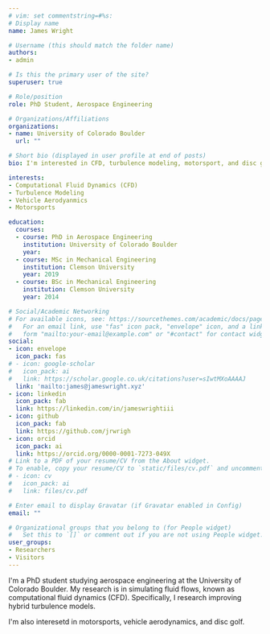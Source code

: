 ```yaml
---
# vim: set commentstring=#%s:
# Display name
name: James Wright

# Username (this should match the folder name)
authors:
- admin

# Is this the primary user of the site?
superuser: true

# Role/position
role: PhD Student, Aerospace Engineering 

# Organizations/Affiliations
organizations:
- name: University of Colorado Boulder
  url: ""

# Short bio (displayed in user profile at end of posts)
bio: I'm interested in CFD, turbulence modeling, motorsport, and disc golf.

interests:
- Computational Fluid Dynamics (CFD)
- Turbulence Modeling
- Vehicle Aerodyanmics
- Motorsports

education:
  courses:
  - course: PhD in Aerospace Engineering
    institution: University of Colorado Boulder
    year: 
  - course: MSc in Mechanical Engineering
    institution: Clemson University
    year: 2019
  - course: BSc in Mechanical Engineering
    institution: Clemson University
    year: 2014

# Social/Academic Networking
# For available icons, see: https://sourcethemes.com/academic/docs/page-builder/#icons
#   For an email link, use "fas" icon pack, "envelope" icon, and a link in the
#   form "mailto:your-email@example.com" or "#contact" for contact widget.
social:
- icon: envelope
  icon_pack: fas
# - icon: google-scholar
#   icon_pack: ai
#   link: https://scholar.google.co.uk/citations?user=sIwtMXoAAAAJ
  link: 'mailto:james@jameswright.xyz'  
- icon: linkedin
  icon_pack: fab
  link: https://linkedin.com/in/jameswrightiii
- icon: github
  icon_pack: fab
  link: https://github.com/jrwrigh
- icon: orcid
  icon_pack: ai
  link: https://orcid.org/0000-0001-7273-049X
# Link to a PDF of your resume/CV from the About widget.
# To enable, copy your resume/CV to `static/files/cv.pdf` and uncomment the lines below.
# - icon: cv
#   icon_pack: ai
#   link: files/cv.pdf

# Enter email to display Gravatar (if Gravatar enabled in Config)
email: ""

# Organizational groups that you belong to (for People widget)
#   Set this to `[]` or comment out if you are not using People widget.
user_groups:
- Researchers
- Visitors
---
```


I'm a PhD student studying aerospace engineering at the University of Colorado
Boulder. My research is in simulating fluid flows, known as computational fluid
dynamics (CFD). Specifically, I research improving hybrid turbulence models.

I'm also interesetd in motorsports, vehicle aerodynamics, and disc golf.
